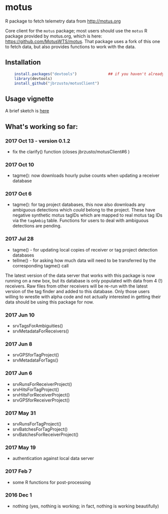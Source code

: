# motus
R package to fetch telemetry data from http://motus.org

Core client for the `motus` package; most users should use the `motus` R package provided by motus.org, which is here:  https://github.com/MotusWTS/motus.
That package uses a fork of this one to fetch data, but also provides functions
to work with the data.

## Installation ##
```R
    install.packages("devtools")              ## if you haven't already done this
    library(devtools)
    install_github("jbrzusto/motusClient")
```
## Usage vignette ##

A brief sketch is [here](https://github.com/jbrzusto/motusClient/blob/master/inst/doc/motusClient_R_package_usage.md)

## What's working so far:

### 2017 Oct 13 - version 0.1.2

- fix the clarify() function (closes jbrzusto/motusClient#6 )

### 2017 Oct 10

- tagme(): now downloads hourly pulse counts when updating a receiver database

### 2017 Oct 6

- tagme(): for tag project databases, this now also downloads any
ambiguous detections which *could* belong to the project.  These
have negative synthetic motus tagIDs which are mapped to real motus tag IDs
via the `tagAmbig` table.  Functions for users to deal with ambiguous detections are pending.

### 2017 Jul 28

- tagme() - for updating local copies of receiver or tag project detection databases
- tellme() - for asking how much data will need to be transferred by the corresponding tagme() call

The latest version of the data server that works with this package is
now running on a new box, but its database is only populated with data
from 4 (!) receivers.  Raw files from other receivers will be re-run with
the latest version of the tag finder and added to this database.  Only
those users willing to wrestle with alpha code and not actually interested
in getting their data should be using this package for now.

### 2017 Jun 10

- srvTagsForAmbiguities()
- srvMetadataForReceivers()

### 2017 Jun 8

- srvGPSforTagProject()
- srvMetadataForTags()

### 2017 Jun 6

- srvRunsForReceiverProject()
- srvHitsForTagProject()
- srvHitsForReceiverProject()
- srvGPSforReceiverProject()

### 2017 May 31

- srvRunsForTagProject()
- srvBatchesForTagProject()
- srvBatchesForReceiverProject()

### 2017 May 19

- authentication against local data server

### 2017 Feb 7

- some R functions for post-processing

### 2016 Dec 1
- nothing (yes, nothing is working; in fact, nothing is working beautifully)
